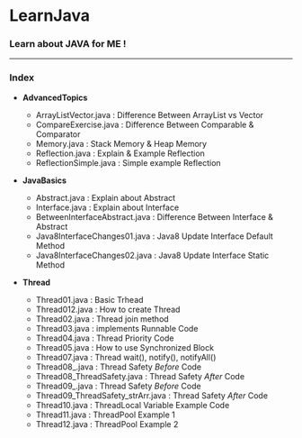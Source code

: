 # LearnJava
### Learn about JAVA for ME ! 
-----
### Index
* **AdvancedTopics**
  * ArrayListVector.java : Difference Between ArrayList vs Vector
  * CompareExercise.java : Difference Between Comparable & Comparator 
  * Memory.java : Stack Memory & Heap Memory
  * Reflection.java : Explain & Example Reflection
  * ReflectionSimple.java : Simple example Reflection
  
* **JavaBasics**
  * Abstract.java : Explain about Abstract
  * Interface.java : Explain about Interface
  * BetweenInterfaceAbstract.java : Difference Between Interface & Abstract
  * Java8InterfaceChanges01.java : Java8 Update Interface Default Method
  * Java8InterfaceChanges02.java : Java8 Update Interface Static Method
  
* **Thread**
  * Thread01.java : Basic Trhead
  * Thread012.java : How to create Thread
  * Thread02.java : Thread join method
  * Thread03.java : implements Runnable Code
  * Thread04.java : Thread Priority Code
  * Thread05.java : How to use Synchronized Block
  * Thread07.java : Thread wait(), notify(), notifyAll() 
  * Thread08_.java : Thread Safety _Before_ Code
  * Thread08_ThreadSafety.java : Thread Safety _After_ Code
  * Thread09_.java : Thread Safety _Before_ Code
  * Thread09_ThreadSafety_strArr.java : Thread Safety _After_ Code
  * Thread10.java : ThreadLocal Variable Example Code
  * Thread11.java : ThreadPool Example 1
  * Thread12.java : ThreadPool Example 2
